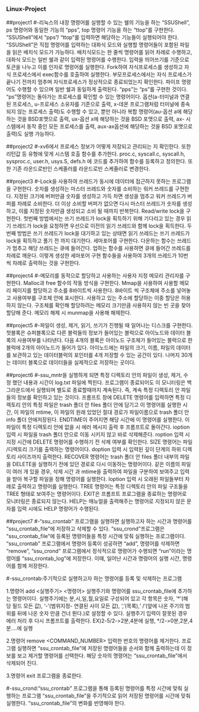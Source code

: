 ### Linux-Project
##project1
#-리눅스의 내장 명령어를 실행할 수 있는 쉘의 기능을 하는 “SSUShell”, ps 명령어와 동일한 기능의 “pps”, top 명령어 기능을 하는 “ttop”를 구현한다. “SSUShell”에서 “pps”/ “ttop”를 입력하면 해당하는 기능들이 실행되어야 한다. 
“SSUShell”은 직접 명령어를 입력하는 대화식 모드와 실행할 명령어들이 포함된 파일을 읽은 배치식 모드가 가능하다. 배치식모드는 한 줄씩 명령어를 읽어 차례로 수행하고, 대화식 모드는 일반 쉘과 같이 입력된 명령어를 수행한다. 입력을 띄어쓰기를 기준으로  토큰을 나누고 이를 인자로 명령어를 실행한다. Fork하여 자식프로세스를 생성하고 자식 프로세스에서 exec함수를 호출하여 실행한다. 부모프로세스에서는 자식 프로세스가 끝나기 전까지 멈추며 자식프로세스가 정상적으로 종료되었는지 확인한다. 파이프 명령어도 수행할 수 있으며 일반 쉘과 동일하게 출력된다. 
“pps”는 “ps”를 구현한 것이다. “ps”명령어는 돌아가는 프로세스를 확인할 수 있는 명령어이다. 옵션(a-터미널과 연결된 프로세스, u-프로세스 소유자를 기준으로 출력, x-데몬 프로그램처럼 터미널에 종속되지 않는 프로세스 출력)도 수행할 수 있고, 뿐만 아니라 복합 명령어(au-옵션 a에 해당하는 것을 BSD포맷으로 출력, ux-옵션 x에 해당하는 것을 BSD 포맷으로 출력, ax- 시스템에서 동작 중인 모든 프로세스를 출력, aux-ax옵션에 해당하는 것을 BSD 포맷으로 출력)도 실행 가능하다.

##project2
#-xv6에서 프로세스 정보가 어떻게 저장되고 관리되는 지 확인한다. 또한 리턴값 등 유형에 맞게 시스템 호출 함수를 추가한다. proc.c, syscall.c, syscall.h, sysproc.c, user.h, usys.S, defs.h 에 코드를 추가하여 함수를 등록하고 정의한다. 또한 기존 라운드로빈인 스케줄러를 라운드로빈 스케줄러로 변경한다. 

##project3
#-Lock을 사용하여 쓰레드가 동시에 데이터에 접근하지 못하는 프로그램을 구현한다. 
	숫자를 생성하는 마스터 쓰레드와 숫자를 소비하는 워커 쓰레드를 구현한다. 지정된 크기에 버퍼만큼 숫자를 생성하고 가득 차면 생성을 멈추고 워커 쓰레드가 버퍼를 차례로 소비한다. 더 이상 소비할 버퍼가 없으면 다시 마스터 쓰레드가 숫자를 생성하고, 이를 지정된 숫자만큼 생성되고 소비 될 때까지 반복한다. 
	Read/write lock을 구현한다. 첫번째 방법에서는 쓰기 쓰레드가 lock을 획득하기 위해 기다리고 있는 경우 읽기 쓰레드가 lock을 요청하면 우선으로 이전의 읽기 쓰레드와 함께 lock을 획득한다. 두번째 방법은 쓰기 쓰레드가 lock을 대기하고 있는 상태면 읽기 쓰레드는 쓰기 쓰레드가 lock을 획득하고 풀기 전 까지 대기한다.
	세마포어를 구현한다. 다운하는 함수는 쓰레드가 멈추고 해당 쓰레드는 큐에 들어간다. 업하는 함수를 사용하면 큐에 들어간 쓰레드를 차례로 깨운다. 이렇게 생성한 세마포어 구현 함수들을 사용하여 3개의 쓰레드가 10번씩 차례로 출력하는 것을 구현한다.

##project4
#-메모리를 동적으로 할당하고 사용하는 사용자 지정 메모리 관리자를 구현한다. Malloc과 free 함수의 작동 방식을 구현한다. Mmap을 사용하여 사용할 메모리 페이지를 할당하고 주소를 8바이트씩 사용한다. 8바이트 씩 구조체에 주소를 넣어놓고 사용여부를 구조체 안에 표시한다. 사용하고 있는 주소에 할당하는 이중 할당은 허용하지 않는다. 구조체를 확인해 할당하려는 메모리 크기만큼 사용하지 않는 빈 곳을 찾아 할당해 준다. 메모리 해제 시 munmap을 사용해 해제한다.

##project5
#-파일이 생성, 제거, 읽기, 쓰기가 진행될 때 일어나는 디스크를 구현한다. 첫블록은 슈퍼블록으로 다른 블럭들의 정보가 들어있는 블럭으로 아이노드와 데이터 블록의 사용여부를 나타낸다. 다음 4개의 블록은 아이노드 구조체가 들어있는 블럭으로 한 블럭에 2개의 아이노드가 들어가 있다. 아이노드에는 파일의 크기, 이름, 파일의 데이터를 보관하고 있는 데이터블럭의 포인터를 4개 저장할 수 있는 공간이 있다. 나머지 30개는 데이터 블록으로 데이터들을 실제적으로 저장하는 곳이다.

##project6
#-ssu_mntr을 실행하게 되면 특정 디렉토리 안의 파일이 생성, 제거, 수정 했던 내용과 시간이 log.txt 파일에 찍힌다. 프로그램이 종료되어도 이 모니터링은 백그라운드에서 실행되며 별도로 종료할때까지 계속된다. 즉, 계속 특정 디렉토리 안 파일들의 정보를 확인하고 있는 것이다.
프롬프트 창에 DELETE 명령어를 입력하면 특정 디렉토리 안의 특정 파일은 trash 폴더 안 files 폴더 안에 담기고 이 명령어를 실행한 시간, 이 파일의 mtime, 이 파일의 원래 있었던 절대 경로가 파일이름으로 trash 폴더 안 info 폴더 안에저장된다. ENDTIME이 주어지면 해당 시간에 이 명령어를 실행한다. 이 파일이 특정 디렉토리 안에 없을 시 에러 메시지 출력 후 프롬프트로 돌아간다. ioption 입력 시 파일을 trash 폴더 안으로 이동 시키지 않고 바로 삭제해준다. roption 입력 시 지정 시간에 DELETE 명령어를 수행하기 전 삭제 여부를 확인한다.
SIZE 명령어는 파일 /디렉토리 크기를 출력하는 명령어이다. doption 입력 시 입력된 깊이 단계의 하위 디렉토리 사이즈까지 출력한다. 
RECOVER 명령어는 trash 폴더 안 files 폴더 내부의 파일을 DELETE을 실행하기 전에 있던 경로로 다시 이동하는 명령어이다. 같은 이름의 파일이 여러 개 있을 경우, 삭제 시간 과 mtime을 출력하여 파일을 구분하여 보여주고 입력을 받아 복구할 파일을 정해 명령어를 실행한다. loption 입력 시 오래된 파일들부터 차례로 출력하고 명령어를 실행한다.
TREE 명령어는 특정 디렉토리 안의 파일 구조들을 TREE 형태로 보여주는 명령어이다.
EXIT은 프롬프트 프로그램을 종료하는 명령어로 모니터링은 종료되지 않는다.
HELP는 매뉴얼을 출력해주는 명령어로 지정되지 않은 문자를 입력 시에도 HELP 명령어가 수행된다.

##project7
#-“ssu_crontab” 프로그램을 실행하면 실행하고자 하는 시간과 명령어를 “ssu_crontab_file”에 저장하고 삭제할 수 있다. “ssu_crond”프로그램은 “ssu_crontab_file”에 등록된 명령어들을 특정 시간에 맞춰 실행하는 프로그램이다. “ssu_crontab” 프로그램에서 명령어 등록이 성공하면 “add”, 명령어를 삭제하면 “remove”, “ssu_crond” 프로그램에서 정삭적으로 명령어가 수행되면 “run”이라는 명령어를 “ssu_crontab_log”에 저장한다. 이때, 일어난 시간과 명령어의 실행 시간, 명령어를 함께 저장한다.

#-ssu_crontab:주기적으로 실행하고자 하는 명령어를 등록 및 삭제하는 프로그램

1.명령어 add <실행주기> <명령어>
실행주기와 명령어를 ssu_crontab_file에 추가하는 명령어이다. 실행주기에는 분,시,일,월,요일로 구성되어 있고 각 항목은 숫자, ‘*’(해당 필드 모든 값), ‘-’(범위지정- 연결된 사이 모든 값), ‘,’(목록),‘ /’(앞에 나온 주기의 범위를 뒤에 나온 숫자 만큼 건너 뛴다.)로 설정할 수 있다. 실행주기 입력이 잘못된 경우 에러 처리 후 다시 프롬프트를 출력한다. 
EX)2-5/2->2분,4분에 실행, */2->0분,2분,4분....에 실행

2.명령어 remove <COMMAND_NUMBER>
입력한 번호의 명령어를 제거한다. 프로그램 실행하면 “ssu_crontab_file”에 저장된 명령어들을 순서와 함께 출력하는데 이 정보를 보고 제거할 명령어를 선택한다. 해당 숫자의 명령어는 “ssu_crontab_file”에서 삭제되어 진다.

3.명령어 exit
프로그램을 종료한다.

#-ssu_crond:“ssu_crontab” 프로그램을 통해 등록된 명령어를 특정 시간에 맞춰 실행하는 프로그램
“ssu_crontab_file”을 주기적으로 읽어 저장된 명령어를 시간에 맞춰 실행한다. “ssu_crontab_file”의 변화를 반영해야 한다. 
